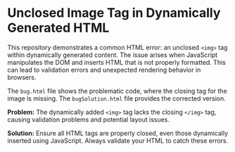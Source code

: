 # Unclosed Image Tag in Dynamically Generated HTML

This repository demonstrates a common HTML error: an unclosed `<img>` tag within dynamically generated content.  The issue arises when JavaScript manipulates the DOM and inserts HTML that is not properly formatted. This can lead to validation errors and unexpected rendering behavior in browsers.

The `bug.html` file shows the problematic code, where the closing tag for the image is missing. The `bugSolution.html` file provides the corrected version.

**Problem:** The dynamically added `<img>` tag lacks the closing `</img>` tag, causing validation problems and potential layout issues.

**Solution:** Ensure all HTML tags are properly closed, even those dynamically inserted using JavaScript.   Always validate your HTML to catch these errors.